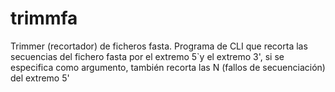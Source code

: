 # trimmfa
Trimmer (recortador) de ficheros fasta. Programa de CLI que recorta las secuencias del fichero fasta por el extremo 5`y el extremo 3', si se especifica como argumento, también recorta las N (fallos de secuenciación) del extremo 5'
